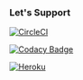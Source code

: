 ### Let's Support

[![CircleCI](https://circleci.com/gh/Let-s-support/2021-1-PROYCVDS-LetsSupport.svg?style=svg)](https://app.circleci.com/pipelines/github/Let-s-support/2021-1-PROYCVDS-LetsSupport)

[![Codacy Badge](https://app.codacy.com/project/badge/Grade/cba8fd0874ac4f569f4f880e473cbac9)](https://www.codacy.com/gh/Let-s-support/2021-1-PROYCVDS-LetsSupport/dashboard?utm_source=github.com&amp;utm_medium=referral&amp;utm_content=Let-s-support/2021-1-PROYCVDS-LetsSupport&amp;utm_campaign=Badge_Grade)

[![Heroku](https://c0.klipartz.com/pngpicture/855/935/gratis-png-logo-de-heroku-logo-de-heroku-thumbnail.png)](https://letssupport.herokuapp.com/app/login.xhtml)
